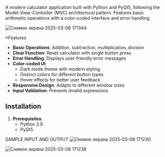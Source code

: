 A modern calculator application built with Python and PyQt5, following the Model-View-Controller (MVC) architectural pattern. Features basic arithmetic operations with a color-coded interface and error handling.

![Снимок экрана 2025-03-08 171344](https://github.com/user-attachments/assets/39717534-59e0-48d0-91fd-0fee5bc5615f)


*Features

- **Basic Operations**: Addition, subtraction, multiplication, division
- **Clear Function**: Reset calculator with single button press
- **Error Handling**: Displays user-friendly error messages
- **Color-coded UI**:
  - Dark mode theme with modern styling
  - Distinct colors for different button types
  - Hover effects for better user feedback
- **Responsive Design**: Adapts to different window sizes
- **Input Validation**: Prevents invalid expressions

## Installation

1. **Prerequisites**:
   - Python 3.9
   - PyQt5

SAMPLE INPUT AND OUTPUT
![Снимок экрана 2025-03-08 171230](https://github.com/user-attachments/assets/3e3a38a1-72fb-4a91-99bb-1628c7a12310)


![Снимок экрана 2025-03-08 171238](https://github.com/user-attachments/assets/48818f20-484a-437b-8630-9ff33c3b432b)



